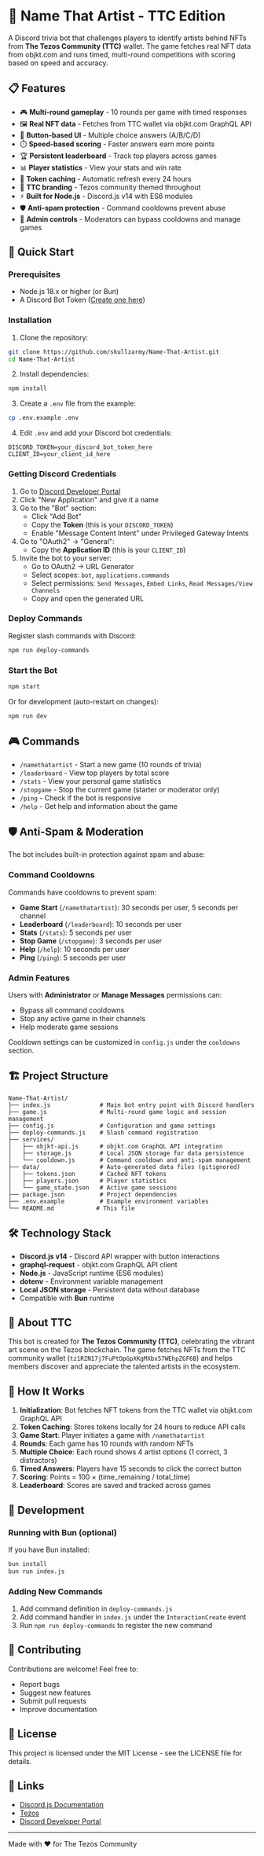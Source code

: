 # 🎨 Name That Artist - TTC Edition

A Discord trivia bot that challenges players to identify artists behind NFTs from **The Tezos Community (TTC)** wallet. The game fetches real NFT data from objkt.com and runs timed, multi-round competitions with scoring based on speed and accuracy.

## 📋 Features

- 🎮 **Multi-round gameplay** - 10 rounds per game with timed responses
- 🖼️ **Real NFT data** - Fetches from TTC wallet via objkt.com GraphQL API
- 🔘 **Button-based UI** - Multiple choice answers (A/B/C/D)
- ⏱️ **Speed-based scoring** - Faster answers earn more points
- 🏆 **Persistent leaderboard** - Track top players across games
- 📊 **Player statistics** - View your stats and win rate
- 💾 **Token caching** - Automatic refresh every 24 hours
- 🎨 **TTC branding** - Tezos community themed throughout
- ⚡ **Built for Node.js** - Discord.js v14 with ES6 modules
- 🛡️ **Anti-spam protection** - Command cooldowns prevent abuse
- 👮 **Admin controls** - Moderators can bypass cooldowns and manage games

## 🚀 Quick Start

### Prerequisites

- Node.js 18.x or higher (or Bun)
- A Discord Bot Token ([Create one here](https://discord.com/developers/applications))

### Installation

1. Clone the repository:
```bash
git clone https://github.com/skullzarmy/Name-That-Artist.git
cd Name-That-Artist
```

2. Install dependencies:
```bash
npm install
```

3. Create a `.env` file from the example:
```bash
cp .env.example .env
```

4. Edit `.env` and add your Discord bot credentials:
```env
DISCORD_TOKEN=your_discord_bot_token_here
CLIENT_ID=your_client_id_here
```

### Getting Discord Credentials

1. Go to [Discord Developer Portal](https://discord.com/developers/applications)
2. Click "New Application" and give it a name
3. Go to the "Bot" section:
   - Click "Add Bot"
   - Copy the **Token** (this is your `DISCORD_TOKEN`)
   - Enable "Message Content Intent" under Privileged Gateway Intents
4. Go to "OAuth2" → "General":
   - Copy the **Application ID** (this is your `CLIENT_ID`)
5. Invite the bot to your server:
   - Go to OAuth2 → URL Generator
   - Select scopes: `bot`, `applications.commands`
   - Select permissions: `Send Messages`, `Embed Links`, `Read Messages/View Channels`
   - Copy and open the generated URL

### Deploy Commands

Register slash commands with Discord:
```bash
npm run deploy-commands
```

### Start the Bot

```bash
npm start
```

Or for development (auto-restart on changes):
```bash
npm run dev
```

## 🎮 Commands

- `/namethatartist` - Start a new game (10 rounds of trivia)
- `/leaderboard` - View top players by total score
- `/stats` - View your personal game statistics
- `/stopgame` - Stop the current game (starter or moderator only)
- `/ping` - Check if the bot is responsive
- `/help` - Get help and information about the game

## 🛡️ Anti-Spam & Moderation

The bot includes built-in protection against spam and abuse:

### Command Cooldowns

Commands have cooldowns to prevent spam:
- **Game Start** (`/namethatartist`): 30 seconds per user, 5 seconds per channel
- **Leaderboard** (`/leaderboard`): 10 seconds per user
- **Stats** (`/stats`): 5 seconds per user
- **Stop Game** (`/stopgame`): 3 seconds per user
- **Help** (`/help`): 10 seconds per user
- **Ping** (`/ping`): 5 seconds per user

### Admin Features

Users with **Administrator** or **Manage Messages** permissions can:
- Bypass all command cooldowns
- Stop any active game in their channels
- Help moderate game sessions

Cooldown settings can be customized in `config.js` under the `cooldowns` section.

## 🏗️ Project Structure

```
Name-That-Artist/
├── index.js              # Main bot entry point with Discord handlers
├── game.js               # Multi-round game logic and session management
├── config.js             # Configuration and game settings
├── deploy-commands.js    # Slash command registration
├── services/
│   ├── objkt-api.js      # objkt.com GraphQL API integration
│   ├── storage.js        # Local JSON storage for data persistence
│   └── cooldown.js       # Command cooldown and anti-spam management
├── data/                 # Auto-generated data files (gitignored)
│   ├── tokens.json       # Cached NFT tokens
│   ├── players.json      # Player statistics
│   └── game_state.json   # Active game sessions
├── package.json          # Project dependencies
├── .env.example          # Example environment variables
└── README.md            # This file
```

## 🛠️ Technology Stack

- **Discord.js v14** - Discord API wrapper with button interactions
- **graphql-request** - objkt.com GraphQL API client
- **Node.js** - JavaScript runtime (ES6 modules)
- **dotenv** - Environment variable management
- **Local JSON storage** - Persistent data without database
- Compatible with **Bun** runtime

## 🎨 About TTC

This bot is created for **The Tezos Community (TTC)**, celebrating the vibrant art scene on the Tezos blockchain. The game fetches NFTs from the TTC community wallet (`tz1RZN17j7FuPtDpGpXKgMXbx57WEhpZGF6B`) and helps members discover and appreciate the talented artists in the ecosystem.

## 🎯 How It Works

1. **Initialization**: Bot fetches NFT tokens from the TTC wallet via objkt.com GraphQL API
2. **Token Caching**: Stores tokens locally for 24 hours to reduce API calls
3. **Game Start**: Player initiates a game with `/namethatartist`
4. **Rounds**: Each game has 10 rounds with random NFTs
5. **Multiple Choice**: Each round shows 4 artist options (1 correct, 3 distractors)
6. **Timed Answers**: Players have 15 seconds to click the correct button
7. **Scoring**: Points = 100 × (time_remaining / total_time)
8. **Leaderboard**: Scores are saved and tracked across games

## 📝 Development

### Running with Bun (optional)

If you have Bun installed:
```bash
bun install
bun run index.js
```

### Adding New Commands

1. Add command definition in `deploy-commands.js`
2. Add command handler in `index.js` under the `InteractionCreate` event
3. Run `npm run deploy-commands` to register the new command

## 🤝 Contributing

Contributions are welcome! Feel free to:
- Report bugs
- Suggest new features
- Submit pull requests
- Improve documentation

## 📄 License

This project is licensed under the MIT License - see the LICENSE file for details.

## 🔗 Links

- [Discord.js Documentation](https://discord.js.org/)
- [Tezos](https://tezos.com/)
- [Discord Developer Portal](https://discord.com/developers/applications)

---

Made with ❤️ for The Tezos Community
